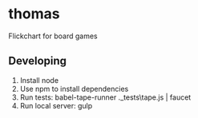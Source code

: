 # thomas
Flickchart for board games

## Developing

1. Install node
2. Use npm to install dependencies
3. Run tests: babel-tape-runner .\_tests\tape.js | faucet
4. Run local server: gulp 
